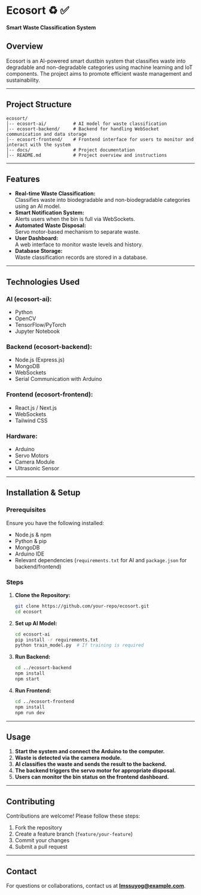 # Ecosort :recycle:	:white_check_mark:
**Smart Waste Classification System**  

## Overview  
Ecosort is an AI-powered smart dustbin system that classifies waste into degradable and non-degradable categories using machine learning and IoT components. The project aims to promote efficient waste management and sustainability.  

---

## Project Structure  

```
ecosort/
│-- ecosort-ai/          # AI model for waste classification
│-- ecosort-backend/     # Backend for handling WebSocket communication and data storage
│-- ecosort-frontend/    # Frontend interface for users to monitor and interact with the system
│-- docs/                # Project documentation
│-- README.md            # Project overview and instructions
```

---

## Features  
- **Real-time Waste Classification:**  
  Classifies waste into biodegradable and non-biodegradable categories using an AI model.  
- **Smart Notification System:**  
  Alerts users when the bin is full via WebSockets.  
- **Automated Waste Disposal:**  
  Servo motor-based mechanism to separate waste.  
- **User Dashboard:**  
  A web interface to monitor waste levels and history.  
- **Database Storage:**  
  Waste classification records are stored in a database.  

---

## Technologies Used  

### **AI (ecosort-ai):**  
- Python  
- OpenCV  
- TensorFlow/PyTorch  
- Jupyter Notebook  

### **Backend (ecosort-backend):**  
- Node.js (Express.js)  
- MongoDB  
- WebSockets  
- Serial Communication with Arduino  

### **Frontend (ecosort-frontend):**  
- React.js / Next.js  
- WebSockets  
- Tailwind CSS  

### **Hardware:**  
- Arduino  
- Servo Motors  
- Camera Module  
- Ultrasonic Sensor  

---

## Installation & Setup  

### Prerequisites  
Ensure you have the following installed:  
- Node.js & npm  
- Python & pip  
- MongoDB  
- Arduino IDE  
- Relevant dependencies (`requirements.txt` for AI and `package.json` for backend/frontend)  

### Steps  

1. **Clone the Repository:**  
   ```bash
   git clone https://github.com/your-repo/ecosort.git
   cd ecosort
   ```

2. **Set up AI Model:**  
   ```bash
   cd ecosort-ai
   pip install -r requirements.txt
   python train_model.py  # If training is required
   ```

3. **Run Backend:**  
   ```bash
   cd ../ecosort-backend
   npm install
   npm start
   ```

4. **Run Frontend:**  
   ```bash
   cd ../ecosort-frontend
   npm install
   npm run dev
   ```

---

## Usage  

1. **Start the system and connect the Arduino to the computer.**  
2. **Waste is detected via the camera module.**  
3. **AI classifies the waste and sends the result to the backend.**  
4. **The backend triggers the servo motor for appropriate disposal.**  
5. **Users can monitor the bin status on the frontend dashboard.**  

---

## Contributing  
Contributions are welcome! Please follow these steps:  
1. Fork the repository  
2. Create a feature branch (`feature/your-feature`)  
3. Commit your changes  
4. Submit a pull request  



---

## Contact  
For questions or collaborations, contact us at **lmssuyog@example.com**.  

